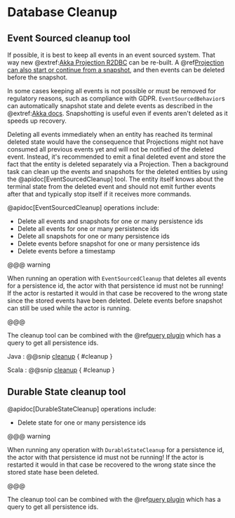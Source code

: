 # Database Cleanup

## Event Sourced cleanup tool

If possible, it is best to keep all events in an event sourced system. That way new @extref:[Akka Projection R2DBC](akka-projection:r2dbc.html)
can be re-built. A @ref[Projection can also start or continue from a snapshot](./query.md#eventsbyslicesstartingfromsnapshots),
and then events can be deleted before the snapshot. 

In some cases keeping all events is not possible or must be removed for regulatory reasons, such as compliance with
GDPR. `EventSourcedBehavior`s can automatically snapshot state and delete events as described in the
@extref:[Akka docs](akka:typed/persistence-snapshot.html#snapshot-deletion). Snapshotting is useful even if events
aren't deleted as it speeds up recovery.

Deleting all events immediately when an entity has reached its terminal deleted state would have the consequence that
Projections might not have consumed all previous events yet and will not be notified of the deleted event. Instead, it's
recommended to emit a final deleted event and store the fact that the entity is deleted separately via a Projection.
Then a background task can clean up the events and snapshots for the deleted entities by using the
@apidoc[EventSourcedCleanup] tool. The entity itself knows about the terminal state from the deleted event and should
not emit further events after that and typically stop itself if it receives more commands.

@apidoc[EventSourcedCleanup] operations include:

* Delete all events and snapshots for one or many persistence ids
* Delete all events for one or many persistence ids
* Delete all snapshots for one or many persistence ids
* Delete events before snapshot for one or many persistence ids
* Delete events before a timestamp

@@@ warning

When running an operation with `EventSourcedCleanup` that deletes all events for a persistence id,
the actor with that persistence id must not be running! If the actor is restarted it would in that
case be recovered to the wrong state since the stored events have been deleted. Delete events before
snapshot can still be used while the actor is running.

@@@

The cleanup tool can be combined with the @ref[query plugin](./query.md) which has a query to get all persistence ids.

Java
: @@snip [cleanup](/docs/src/test/java/jdocs/home/cleanup/CleanupDocExample.java) { #cleanup }

Scala
: @@snip [cleanup](/docs/src/test/scala/docs/home/cleanup/CleanupDocExample.scala) { #cleanup }

## Durable State cleanup tool

@apidoc[DurableStateCleanup] operations include:

* Delete state for one or many persistence ids

@@@ warning

When running any operation with `DurableStateCleanup` for a persistence id, the actor with that persistence id must
not be running! If the actor is restarted it would in that case be recovered to the wrong state since the stored state
hase been deleted.

@@@

The cleanup tool can be combined with the @ref[query plugin](./query.md) which has a query to get all persistence ids.
